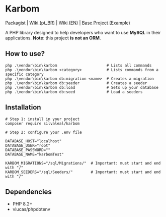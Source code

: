 # Karbom

[Packagist](https://packagist.org/packages/silvaleal/karbom) | [Wiki (pt\_BR)](https://github.com/silvaleal/karbom/wiki/Portuguese) | [Wiki (EN)](https://github.com/silvaleal/karbom/wiki/English) | [Base Project (Example)](https://github.com/silvaleal/karbom-base-project)

A PHP library designed to help developers who want to use **MySQL** in their applications. **Note**: this project **is not an ORM**.

## How to use?

```shell
php .\vendor\bin\karbom                      # Lists all commands
php .\vendor\bin\karbom <category>           # Lists commands from a specific category
php .\vendor\bin\karbom db:migration <name>  # Creates a migration
php .\vendor\bin\karbom db:seeder            # Creates a seeder
php .\vendor\bin\karbom db:load              # Sets up your database
php .\vendor\bin\karbom db:seed              # Load a seeders
```

## Installation

```shell
# Step 1: install in your project
composer require silvaleal/karbom

# Step 2: configure your .env file

DATABASE_HOST="localhost"
DATABASE_USER="root"
DATABASE_PASSWORD=""
DATABASE_NAME="karbomTest"

KARBOM_MIGRATIONS="/sql/Migrations/"  # Important: must start and end with "/"
KARBOM_SEEDERS="/sql/Seeders/"        # Important: must start and end with "/"
```

## Dependencies

* PHP 8.2+
* vlucas/phpdotenv
